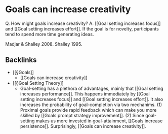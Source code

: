 # Goals can increase creativity
Q. How might goals increase creativity?
A. [[Goal setting increases focus]] and [[Goal setting increases effort]]. If the goal is for novelty, participants tend to spend more time generating ideas. 

Madjar & Shalley 2008. Shalley 1995.

## Backlinks
* [[§Goals]]
	* [[Goals can increase creativity]]
* [[§Goal Setting Theory]]
	* Goal-setting has a plethora of advantages, mainly that [[Goal setting increases performance]]. This happens immediately by [[Goal setting increases focus]] and [[Goal setting increases effort]]. It also increases the probability of goal-completion via two mechanims. (1) Proximal goals provide rapid feedback which can make you more skilled by [[Goals prompt strategy improvement]]. (2) Since goal-setting makes us more invested in goal-attainment, [[Goals increase persistence]]. Surprisingly, [[Goals can increase creativity]].

<!-- #Life -->

<!-- {BearID:9DFFC89A-003F-4341-B93A-CDB23A5AC6F9-15756-000013036A09AB73} -->
